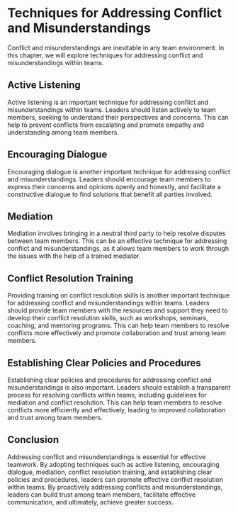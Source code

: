 # Techniques for Addressing Conflict and Misunderstandings

Conflict and misunderstandings are inevitable in any team environment. In this chapter, we will explore techniques for addressing conflict and misunderstandings within teams.

Active Listening
----------------

Active listening is an important technique for addressing conflict and misunderstandings within teams. Leaders should listen actively to team members, seeking to understand their perspectives and concerns. This can help to prevent conflicts from escalating and promote empathy and understanding among team members.

Encouraging Dialogue
--------------------

Encouraging dialogue is another important technique for addressing conflict and misunderstandings. Leaders should encourage team members to express their concerns and opinions openly and honestly, and facilitate a constructive dialogue to find solutions that benefit all parties involved.

Mediation
---------

Mediation involves bringing in a neutral third party to help resolve disputes between team members. This can be an effective technique for addressing conflict and misunderstandings, as it allows team members to work through the issues with the help of a trained mediator.

Conflict Resolution Training
----------------------------

Providing training on conflict resolution skills is another important technique for addressing conflict and misunderstandings within teams. Leaders should provide team members with the resources and support they need to develop their conflict resolution skills, such as workshops, seminars, coaching, and mentoring programs. This can help team members to resolve conflicts more effectively and promote collaboration and trust among team members.

Establishing Clear Policies and Procedures
------------------------------------------

Establishing clear policies and procedures for addressing conflict and misunderstandings is also important. Leaders should establish a transparent process for resolving conflicts within teams, including guidelines for mediation and conflict resolution. This can help team members to resolve conflicts more efficiently and effectively, leading to improved collaboration and trust among team members.

Conclusion
----------

Addressing conflict and misunderstandings is essential for effective teamwork. By adopting techniques such as active listening, encouraging dialogue, mediation, conflict resolution training, and establishing clear policies and procedures, leaders can promote effective conflict resolution within teams. By proactively addressing conflicts and misunderstandings, leaders can build trust among team members, facilitate effective communication, and ultimately, achieve greater success.
